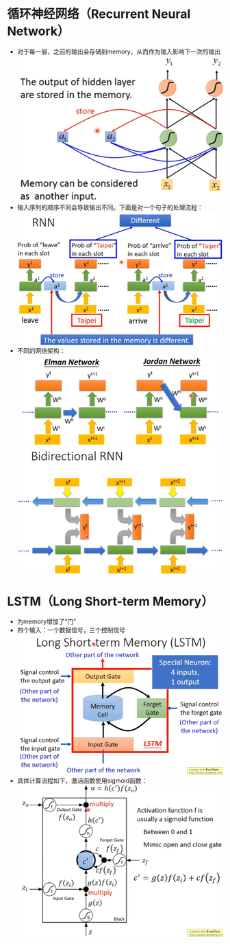 # 循环神经网络（Recurrent Neural Network）
- 对于每一层，之前的输出会存储到memory，从而作为输入影响下一次的输出  
![alt text](image-4.png) 
- 输入序列的顺序不同会导致输出不同。下面是对一个句子的处理流程：   
![alt text](image-8.png)
- 不同的网络架构：
![alt text](image-5.png)  
![alt text](image-6.png)  
# LSTM（Long Short-term Memory）
- 为memory增加了“门”
- 四个输入：一个数据信号，三个控制信号  
![alt text](image-7.png)  
- 具体计算流程如下，激活函数使用sigmoid函数：
![alt text](image-9.png)
